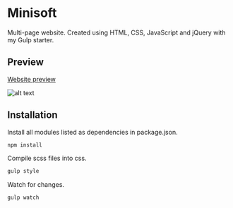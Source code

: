 # Minisoft
Multi-page website. Created using HTML, CSS, JavaScript and jQuery with my Gulp starter.

## Preview
[Website preview](https://naughty-meitner-6af5a9.netlify.app/)

![alt text](https://i.imgur.com/Xi9gMZE.png)

## Installation

Install all modules listed as dependencies in package.json.

```bash
npm install
```

Compile scss files into css.

```bash
gulp style
```

Watch for changes.

```bash
gulp watch
```


